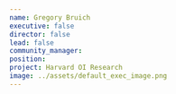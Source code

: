 ```yaml
---
name: Gregory Bruich
executive: false
director: false
lead: false
community_manager:   
position:  
project: Harvard OI Research
image: ../assets/default_exec_image.png
---
```

